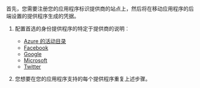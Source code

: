 
首先，您需要注册您的应用程序标识提供商的站点上，然后将在移动应用程序的后端设置的提供程序生成的凭据。

1. 配置首选的身份提供程序的特定于提供商的说明︰ 
    
    + [Azure 的活动目录](../articles/app-service-mobile/app-service-mobile-how-to-configure-active-directory-authentication.md)
    + [Facebook](../articles/app-service-mobile/app-service-mobile-how-to-configure-facebook-authentication.md)
    + [Google](../articles/app-service-mobile/app-service-mobile-how-to-configure-google-authentication.md)
    + [Microsoft](../articles/app-service-mobile/app-service-mobile-how-to-configure-microsoft-authentication.md)
    + [Twitter](../articles/app-service-mobile/app-service-mobile-how-to-configure-twitter-authentication.md)

2. 您想要在您的应用程序支持的每个提供程序重复上述步骤。


<!-- URLs. -->
[Azure portal]: https://portal.azure.com/
